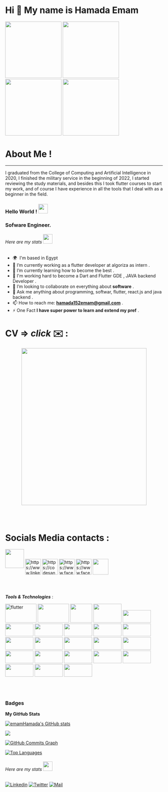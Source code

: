 Hi 👋 My name is Hamada Emam
============================




<p align="left" >
<img src="https://user-images.githubusercontent.com/95125518/178091801-cba09c86-32e0-470e-a7f6-78ec1392f1d2.gif" width="180" height="180" />
<img src="https://user-images.githubusercontent.com/95125518/178091918-067000e8-91b1-4856-a552-c3c402f67c93.gif" width="180" height="180" />
<img src="https://user-images.githubusercontent.com/95125518/178092054-227abcaf-fa3a-4377-b8f0-562b3ece4e73.gif" width="180" height="180" />
<img src="https://user-images.githubusercontent.com/95125518/178092050-5c660b6d-890e-4f33-a60f-fce760fb6bbb.gif" width="180" height="180" />
</p>

# About Me !
*********************************************************
I graduated from the College of Computing and Artificial Intelligence in 2020, I finished the military service in the beginning of 2022, I started reviewing the study materials, and besides this I took flutter courses to start my work, and of course I have experience in all the tools that I deal with as a beginner in the field.

### Hello World ! <img height="30" src="https://media0.giphy.com/media/QTlmH8hEoVoi83mdJC/200w.webp?cid=ecf05e475gkndp9379fxllqfhbet5s7wigrkj492lpi0go0s&rid=200w.webp"></img>

### Sofware Engineer. 
###### *Here are my stats <img src="https://media2.giphy.com/media/TjdjGJc9ti9RIFk0IJ/200w.webp?cid=ecf05e47helmh11la4n0y3pvhuqr8mcovp86sh61nt5rgo87&rid=200w.webp" height="30"></img><div align="center">*
* 🌍  I'm based in Egypt
* 🔭 I’m currently working as a flutter developer at algoriza as intern .
* 🌱 I’m currently learning how to become the best .
* 🎯 I'm working hard to become a Dart and Flutter GDE , JAVA backend Developer .
* 👯 I’m looking to collaborate on everything about **software** .
* 💬 Ask me anything about programming, softwar, flutter, react.js  and java backend .
* 📫 How to reach me: **hamada152emam@gmail.com** .
* ⚡ One Fact **I have super power to learn and extend my pref** .


# CV => _click_ ✉️ :
<p align="center" > <a href="https://github.com/emamHamada/emamHamada/files/9075747/Hamada.-software-cv.pdf" target="_blank" rel="cv" ><img src="https://user-images.githubusercontent.com/95125518/178089009-a8179d94-fd81-4c09-8e10-a76e571de51e.png" width="400" height="500"/></a>

</p>

<br><br>


# Socials Media contacts :

<p align="left">

<a href="https://www.github.com/emamHamada" target="_blank" rel="noreferrer"><img src="https://user-images.githubusercontent.com/95125518/178089815-09aefa98-f9b0-4b27-b54f-76e65f3127b4.png" width="60" height="60" /></a>
<a href="https://www.linkedin.com/in/hamada-emam-ab5042227/" target="blank"><img align="center" src="https://raw.githubusercontent.com/rahuldkjain/github-profile-readme-generator/master/src/images/icons/Social/linked-in-alt.svg" alt="https://www.linkedin.com/in/hamada-emam-ab5042227/" height="50" width="50" /></a>
<a href="https://codesandbox.com/https://codesandbox.io/u/hamada_emam" target="blank"><img align="center" src="https://raw.githubusercontent.com/rahuldkjain/github-profile-readme-generator/master/src/images/icons/Social/codesandbox.svg" alt="https://codesandbox.io/u/hamada_emam" height="50" width="50" /></a>
<a href="https://www.facebook.com/profile.php?id=100042257137936" target="blank"><img align="center" src="https://raw.githubusercontent.com/rahuldkjain/github-profile-readme-generator/master/src/images/icons/Social/facebook.svg" alt="https://www.facebook.com/profile.php?id=100042257137936" height="50" width="50" /></a>
<a href="https://chatwith.io/s/whats-app-me" target="blank"><img align="center" src="https://user-images.githubusercontent.com/95125518/178089687-1f4320b5-e714-467d-929a-487a02db0eb4.png" alt="https://www.facebook.com/profile.php?id=100042257137936" height="50" width="50" /></a>
<a href="https://twitter.com/7amada112" target="blank"><img align="center" src="https://user-images.githubusercontent.com/95125518/178089756-2b44c619-2310-48ce-a3da-4e9b8a7fdfa3.png" height="50" width="50" /></a>
</p>

<br><br>

***Tools & Technologies*** :
<p align="left">
<img src="https://img.shields.io/badge/Flutter-%2302569B.svg?style=for-the-badge&logo=Flutter&logoColor=white" alt="flutter" width="100" height="60"/>
<img src="https://img.shields.io/badge/react-%2320232a.svg?style=for-the-badge&logo=react&logoColor=%2361DAFB" width="100" height="60" />
<img src="https://user-images.githubusercontent.com/95125518/178088129-b18cec06-7e55-4673-b4ea-c373a49773b3.jpg" width="70" height="60"/>
<img src="https://user-images.githubusercontent.com/95125518/178088796-3fd37f83-c29a-4b92-b0c9-de6afd72faf8.png" width="90" height="60"/>
<img src="https://img.shields.io/badge/dart-%230175C2.svg?style=for-the-badge&logo=dart&logoColor=white" width="90" height="40" />
<img src="https://img.shields.io/badge/typescript-%23007ACC.svg?style=for-the-badge&logo=typescript&logoColor=white" width="90" height="40" />
<img src="https://img.shields.io/badge/html5-%23E34F26.svg?style=for-the-badge&logo=html5&logoColor=white" width="90" height="40" />
<img src="https://img.shields.io/badge/javascript-%23323330.svg?style=for-the-badge&logo=javascript&logoColor=%23F7DF1E" width="90" height="40" />
<img src="https://img.shields.io/badge/css3-%231572B6.svg?style=for-the-badge&logo=css3&logoColor=white" width="90" height="40" />
<img src="https://img.shields.io/badge/node.js-%2343853D.svg?style=for-the-badge&logo=node-dot-js&logoColor=white" width="90" height="40" />
<img src="https://img.shields.io/badge/materialui-%230081CB.svg?style=for-the-badge&logo=material-ui&logoColor=white" width="90" height="40" />
<img src="https://img.shields.io/badge/-GraphQL-E10098?style=for-the-badge&logo=graphql" width="90" height="40" />
<img src="https://img.shields.io/badge/mysql-%2300f.svg?style=for-the-badge&logo=mysql&logoColor=white" width="90" height="40" />
<img src="https://img.shields.io/badge/postgres-%23316192.svg?style=for-the-badge&logo=postgresql&logoColor=white" width="90" height="40" />
<img src="https://img.shields.io/badge/git-%23F05033.svg?style=for-the-badge&logo=git&logoColor=white" width="90" height="40" />
<img src="https://img.shields.io/badge/gitlab-%23181717.svg?style=for-the-badge&logo=gitlab&logoColor=white" width="90" height="40" />
<img src="https://img.shields.io/badge/github-%23121011.svg?style=for-the-badge&logo=github&logoColor=white" width="90" height="40" />
<img src="https://img.shields.io/badge/bitbucket-%230047B3.svg?style=for-the-badge&logo=bitbucket&logoColor=white" width="90" height="40" />
<img src="https://img.shields.io/badge/firebase-%23039BE5.svg?style=for-the-badge&logo=firebase" width="90" height="40" />
<img src="https://img.shields.io/badge/Linux-FCC624?style=for-the-badge&logo=linux&logoColor=black" width="90" height="40" />
<img src="https://img.shields.io/badge/VisualStudioCode-0078d7.svg?style=for-the-badge&logo=visual-studio-code&logoColor=white" width="90" height="40" />
<img src="https://img.shields.io/badge/figma-%23F24E1E.svg?style=for-the-badge&logo=figma&logoColor=white" width="90" height="40" />
<img src="https://raw.githubusercontent.com/danielcranney/readme-generator/main/public/icons/skills/xd-colored.svg" width="90" height="40" />


</p>
<br><br>


### Badges

<b>My GitHub Stats</b>
<div>
<a href="http://www.github.com/emamHamada"><img src="https://github-readme-stats.vercel.app/api?username=emamHamada&show_icons=true&hide=&count_private=true&title_color=0891b2&text_color=ffffff&icon_color=0891b2&bg_color=1c1917&hide_border=true&show_icons=true" alt="emamHamada's GitHub stats" /></a>

<a href="http://www.github.com/emamHamada"><img src="https://github-readme-streak-stats.herokuapp.com/?user=emamHamada&stroke=ffffff&background=1c1917&ring=0891b2&fire=0891b2&currStreakNum=ffffff&currStreakLabel=0891b2&sideNums=ffffff&sideLabels=ffffff&dates=ffffff&hide_border=true" /></a>
</div>
<span>
<a href="http://www.github.com/emamHamada"><img src="https://activity-graph.herokuapp.com/graph?username=emamHamada&bg_color=1c1917&color=ffffff&line=0891b2&point=ffffff&area_color=1c1917&area=true&hide_border=true&custom_title=GitHub%20Commits%20Graph" alt="GitHub Commits Graph" /></a>

<a href="https://github.com/emamHamada" align="left"><img src="https://github-readme-stats.vercel.app/api/top-langs/?username=emamHamada&langs_count=10&title_color=0891b2&text_color=ffffff&icon_color=0891b2&bg_color=1c1917&hide_border=true&locale=en&custom_title=Top%20%Languages" alt="Top Languages" /></a>
  </span>


###### *Here are my stats <img src="https://media2.giphy.com/media/TjdjGJc9ti9RIFk0IJ/200w.webp?cid=ecf05e47helmh11la4n0y3pvhuqr8mcovp86sh61nt5rgo87&rid=200w.webp" height="30"></img><div align="center">*
[![Linkedin](https://img.shields.io/badge/linkedin-%230077B5.svg?&style=for-the-badge&logo=linkedin&logoColor=white)](https://www.linkedin.com/in/hamada-emam-ab5042227/)
[![Twitter](https://img.shields.io/badge/twitter-%231DA1F2.svg?&style=for-the-badge&logo=twitter&logoColor=white)](https://twitter.com/7amada112/)
[![Mail](https://img.shields.io/badge/gmail-D14836?&style=for-the-badge&logo=gmail&logoColor=white)](hamada152emam@gmail.com)


</div>

